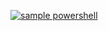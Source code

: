 [![sample powershell](https://github.com/Venkatesh150720/Github-actions/actions/workflows/actions.yaml/badge.svg)](https://github.com/Venkatesh150720/Github-actions/actions/workflows/actions.yaml)
